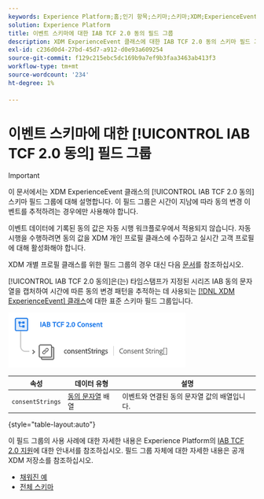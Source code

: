 ```yaml
---
keywords: Experience Platform;홈;인기 항목;스키마;스키마;XDM;ExperienceEvent;필드;스키마;스키마;스키마 디자인;필드 그룹;필드 그룹;iab;tcf;동의;
solution: Experience Platform
title: 이벤트 스키마에 대한 IAB TCF 2.0 동의 필드 그룹
description: XDM ExperienceEvent 클래스에 대한 IAB TCF 2.0 동의 스키마 필드 그룹에 대해 알아봅니다.
exl-id: c236d0d4-27bd-45d7-a912-d0e93a609254
source-git-commit: f129c215ebc5dc169b9a7ef9b3faa3463ab413f3
workflow-type: tm+mt
source-wordcount: '234'
ht-degree: 1%

---
```


# 이벤트 스키마에 대한 [!UICONTROL IAB TCF 2.0 동의] 필드 그룹

>[!IMPORTANT]
>
>이 문서에서는 XDM ExperienceEvent 클래스의 [!UICONTROL IAB TCF 2.0 동의] 스키마 필드 그룹에 대해 설명합니다. 이 필드 그룹은 시간이 지남에 따라 동의 변경 이벤트를 추적하려는 경우에만 사용해야 합니다.
>
>이벤트 데이터에 기록된 동의 값은 자동 시행 워크플로우에서 적용되지 않습니다. 자동 시행을 수행하려면 동의 값을 XDM 개인 프로필 클래스에 수집하고 실시간 고객 프로필에 대해 활성화해야 합니다.
>
>XDM 개별 프로필 클래스를 위한 필드 그룹의 경우 대신 다음 [문서](../profile/iab.md)를 참조하십시오.

[!UICONTROL IAB TCF 2.0 동의]은(는) 타임스탬프가 지정된 시리즈 IAB 동의 문자열을 캡처하여 시간에 따른 동의 변경 패턴을 추적하는 데 사용되는 [[!DNL XDM ExperienceEvent] 클래스](../../classes/experienceevent.md)에 대한 표준 스키마 필드 그룹입니다.

![](../../images/field-groups/iab-event.png)

| 속성 | 데이터 유형 | 설명 |
| --- | --- | --- |
| `consentStrings` | [동의 문자열](../../data-types/consent-string.md) 배열 | 이벤트와 연결된 동의 문자열 값의 배열입니다. |

{style="table-layout:auto"}

이 필드 그룹의 사용 사례에 대한 자세한 내용은 Experience Platform의 [IAB TCF 2.0 지원](../../../landing/governance-privacy-security/consent/iab/overview.md)에 대한 안내서를 참조하십시오. 필드 그룹 자체에 대한 자세한 내용은 공개 XDM 저장소를 참조하십시오.

* [채워진 예](https://github.com/adobe/xdm/blob/master/components/fieldgroups/experience-event/experienceevent-privacy.example.1.json)
* [전체 스키마](https://github.com/adobe/xdm/blob/master/components/fieldgroups/experience-event/experienceevent-privacy.schema.json)
